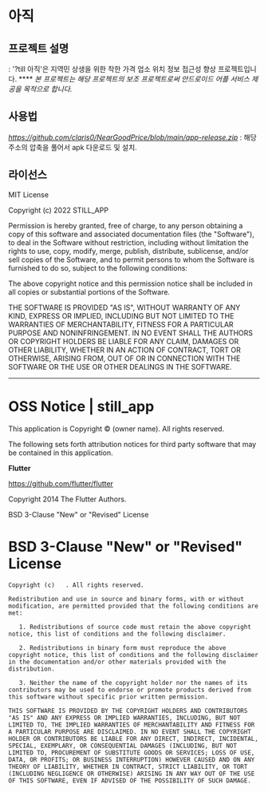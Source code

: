  # 아직 #
## 프로젝트 설명 ## 
: '?till 아직'은 지역민 상생을 위한 착한 가격 업소 위치 정보 접근성 향상 프로젝트입니다. ****
*본 프로젝트는 해당 프로젝트의 보조 프로젝트로써 안드로이드 어플 서비스 제공을 목적으로 합니다.*

## 사용법 ##
*https://github.com/claris0/NearGoodPrice/blob/main/app-release.zip*
 : 해당 주소의 압축을 풀어서 apk 다운로드 및 설치.
 
 
 ## 라이선스 ## 
 MIT License

Copyright (c) 2022 STILL_APP

Permission is hereby granted, free of charge, to any person obtaining a copy
of this software and associated documentation files (the "Software"), to deal
in the Software without restriction, including without limitation the rights
to use, copy, modify, merge, publish, distribute, sublicense, and/or sell
copies of the Software, and to permit persons to whom the Software is
furnished to do so, subject to the following conditions:
     
The above copyright notice and this permission notice shall be included in all
copies or substantial portions of the Software.
     
THE SOFTWARE IS PROVIDED "AS IS", WITHOUT WARRANTY OF ANY KIND, EXPRESS OR
IMPLIED, INCLUDING BUT NOT LIMITED TO THE WARRANTIES OF MERCHANTABILITY,
FITNESS FOR A PARTICULAR PURPOSE AND NONINFRINGEMENT. IN NO EVENT SHALL THE
AUTHORS OR COPYRIGHT HOLDERS BE LIABLE FOR ANY CLAIM, DAMAGES OR OTHER
LIABILITY, WHETHER IN AN ACTION OF CONTRACT, TORT OR OTHERWISE, ARISING FROM,
OUT OF OR IN CONNECTION WITH THE SOFTWARE OR THE USE OR OTHER DEALINGS IN THE
SOFTWARE.

---------------------------------------------------------------------------------------------------

# OSS Notice | still\_app #

This application is Copyright © (owner name). All rights reserved.

The following sets forth attribution notices for third party software that may be contained in this application.

 **Flutter**

https://github.com/flutter/flutter

Copyright 2014 The Flutter Authors.

BSD 3-Clause "New" or "Revised" License

# BSD 3-Clause "New" or "Revised" License #

``````````
Copyright (c)   . All rights reserved.

Redistribution and use in source and binary forms, with or without modification, are permitted provided that the following conditions are met:

   1. Redistributions of source code must retain the above copyright notice, this list of conditions and the following disclaimer.

   2. Redistributions in binary form must reproduce the above copyright notice, this list of conditions and the following disclaimer in the documentation and/or other materials provided with the distribution.

   3. Neither the name of the copyright holder nor the names of its contributors may be used to endorse or promote products derived from this software without specific prior written permission.

THIS SOFTWARE IS PROVIDED BY THE COPYRIGHT HOLDERS AND CONTRIBUTORS "AS IS" AND ANY EXPRESS OR IMPLIED WARRANTIES, INCLUDING, BUT NOT LIMITED TO, THE IMPLIED WARRANTIES OF MERCHANTABILITY AND FITNESS FOR A PARTICULAR PURPOSE ARE DISCLAIMED. IN NO EVENT SHALL THE COPYRIGHT HOLDER OR CONTRIBUTORS BE LIABLE FOR ANY DIRECT, INDIRECT, INCIDENTAL, SPECIAL, EXEMPLARY, OR CONSEQUENTIAL DAMAGES (INCLUDING, BUT NOT LIMITED TO, PROCUREMENT OF SUBSTITUTE GOODS OR SERVICES; LOSS OF USE, DATA, OR PROFITS; OR BUSINESS INTERRUPTION) HOWEVER CAUSED AND ON ANY THEORY OF LIABILITY, WHETHER IN CONTRACT, STRICT LIABILITY, OR TORT (INCLUDING NEGLIGENCE OR OTHERWISE) ARISING IN ANY WAY OUT OF THE USE OF THIS SOFTWARE, EVEN IF ADVISED OF THE POSSIBILITY OF SUCH DAMAGE.
``````````
